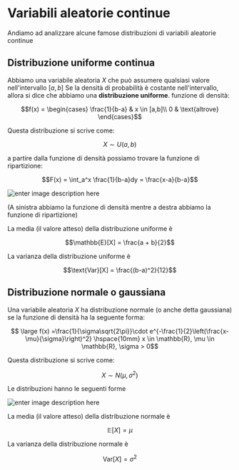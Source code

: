 ﻿# Variabili aleatorie continue

Andiamo ad analizzare alcune famose distribuzioni di variabili aleatorie continue

## Distribuzione uniforme continua

Abbiamo una variabile aleatoria $X$ che può assumere qualsiasi valore nell'intervallo $[a,b]$
Se la densità  di probabilità  è costante nell'intervallo, allora si dice che abbiamo una **distribuzione uniforme**.
funzione di densità:

$$f(x) = \begin{cases}
\frac{1}{b-a} & x \in [a,b]\\
0 & \text{altrove}
\end{cases}$$

Questa distribuzione si scrive come:

$$X \sim U(a, b)$$

a partire dalla funzione di densità possiamo trovare la funzione di ripartizione:

$$F(x) = \int_a^x \frac{1}{b-a}dy = \frac{x-a}{b-a}$$

![enter image description here](https://i.ibb.co/gSd1LYM/image.png)

(A sinistra abbiamo la funzione di densità mentre a destra abbiamo la funzione di ripartizione)


La media (il valore atteso) della distribuzione uniforme è

$$\mathbb{E}[X] = \frac{a + b}{2}$$

La varianza della distribuzione uniforme è

$$\text{Var}[X] = \frac{(b-a)^2}{12}$$


## Distribuzione normale o gaussiana

Una variabile aleatoria $X$ ha distribuzione normale (o anche detta gaussiana) se la funzione di densità ha la seguente forma:

$$ \large f(x) =\frac{1}{\sigma\sqrt{2\pi}}\cdot e^{-\frac{1}{2}\left(\frac{x-\mu}{\sigma}\right)^2} \hspace{10mm} x \in \mathbb{R}, \mu \in \mathbb{R}, \sigma > 0$$

Questa distribuzione si scrive come:

$$X \sim N(\mu, \sigma^2)$$

Le distribuzioni hanno le seguenti forme

![enter image description here](https://i.ibb.co/ncy54wK/image.png)

La media (il valore atteso) della distribuzione normale è

$$\mathbb{E}[X] = \mu$$

La varianza della distribuzione normale è

$$\text{Var}[X] = \sigma^2$$


